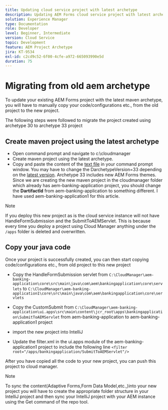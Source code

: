 ```yaml
---
title: Updating cloud service project with latest archetype
description: Updating AEM Forms cloud service project with latest archetype
solution: Experience Manager
type: Documentation
role: Developer
level: Beginner, Intermediate
version: Cloud Service
topic: Development
feature: AEM Project Archetype
jira: KT-9534
exl-id: c2cd9c52-6f00-4cfe-a972-665093990e5d
duration: 75
---
```

# Migrating from old aem archetype 

To update your existing AEM Forms project with the latest maven archetype, you will have to manually copy your code/configurations etc., from the old project to the new project. 

The following steps were followed to migrate the project created using archetype 30 to archetype 33 project

## Create maven project using the latest archetype

* Open command prompt and navigate to c:\cloudmanager
* Create maven project using the latest archetype.
* Copy and paste the content of the [text file](assets/creating-maven-project.txt) in your command prompt window. You may have to change the DarchetypeVersion=33 depending on the [latest version](https://github.com/adobe/aem-project-archetype/releases). Archetype 33 includes new AEM Forms themes.
Since we are creating the new maven project in the cloudmanager folder which already has aem-banking-application project, you should change the **DartifactId** from aem-banking-application to something different. I have used aem-banking-application1 for this article.

>[!NOTE]
>
>If you deploy this new project as is the cloud service instance will not have HandleFormSubmission and the SubmitToAEMServlet. This is because every time you deploy a project using Cloud Manager anything under the `/apps` folder is deleted and overwritten.

## Copy your java code

Once your project is successfully created, you can then start copying code/configurations etc., from old project to this new project

* Copy the HandleFormSubmission servlet from ```C:\CloudManager\aem-banking-application\core\src\main\java\com\aem\bankingapplication\core\servlets``` 
to
```C:\CloudManager\aem-banking-application1\core\src\main\java\com\aem\bankingapplication\core\servlets```

* Copy the CustomSubmit from
```C:\CloudManager\aem-banking-application\ui.apps\src\main\content\jcr_root\apps\bankingapplication\SubmitToAEMServlet``` from aem-banking-application to aem-banking-application1 project

* import the new project into IntelliJ

* Update the filter.xml in the ui.apps module  of the aem-banking-application1 project to include the following line
```<filter root="/apps/bankingapplication/SubmitToAEMServlet"/>```

After you have copied all the code to your new project, you can push this project to cloud manager.

>[!NOTE]
>
>To sync the content(Adaptive Forms,Form Data Model,etc.,)into your new project you will have to create the appropriate folder structure in your IntelliJ project and then sync your IntelliJ project with your AEM instance using the Get command of the repo tool.

